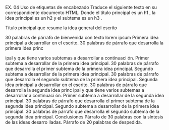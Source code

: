 EX. 04 Uso de etiquetas de encabezado
Traduce el siguiente texto en su correspondiente documento HTML. Donde el
título principal es un h1 , la idea principal es un h2 y el subtema es un h3 .

Título principal que resume la idea general del escrito

30 palabras de párrafo de bienvenida con texto lorem ipsum
Primera idea principal a desarrollar en el escrito.
30 palabras de párrafo que desarrolla la primera idea princ

ipal y que tiene varios subtemas a desarrollar a continuaci
ón.
Primer subtema a desarrollar de la primera idea principal.
30 palabras de párrafo que desarrolla el primer subtema de
la primera idea principal.
Segundo subtema a desarrollar de la primera idea principal.
30 palabras de párrafo que desarrolla el segundo subtema de
la primera idea principal.
Segunda idea principal a desarrollar en el escrito.
30 palabras de párrafo que desarrolla la segunda idea princ
ipal y que tiene varios subtemas a desarrollar a continuaci
ón.
Primer subtema a desarrollar de la segunda idea principal.
30 palabras de párrafo que desarrolla el primer subtema de
la segunda idea principal.
Segundo subtema a desarrollar de la primera idea principal.
30 palabras de párrafo que desarrolla el segundo subtema de
la segunda idea principal.
Conclusiones
Párrafo de 30 palabras con la síntesis de las ideas desarro
lladas.
Párrafo de 20 palabras de despedida.